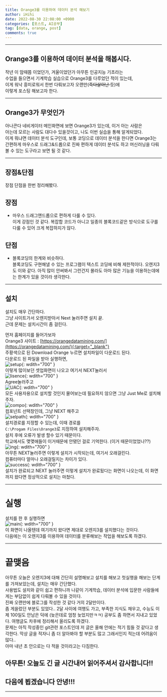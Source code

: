```yaml
---
title: Orange3를 이용하여 데이터 분석 해보기
author: iHihi
date: 2022-08-30 22:08:00 +0900
categories: [포스트, AI공부]
tag: [data, orange, post]
comments: true
---
```



---  
## Orange3를 이용하여 데이터 분석을 해봅시다.  
작년 이 맘때쯤 이었던가, 겨울이었던가 아무튼 인공지능 기초라는  
수업을 들으면서 기계학습 실습으로 Orange3를 다루었던 적이 있는데,  
이게 워낙 흥미로워서 한번 다뤄보고자 오랜만(~~죽다살아난 듯~~)에  
이렇게 포스팅 해보고자 한다.  
  
---  
## Orange3가 무엇인가  
아나콘다 네비게이터 메인화면에 보면 Orange3가 있는데, 이거 아는 사람은  
아는데 모르는 사람도 대다수 있을것이고, 나도 이번 실습을 통해 알게되었다.  
이게 뭐냐면 데이터 분석 도구인데, 보통 코딩으로 데이터 분석을 한다면  Orange3는 간편하게 마우스로 드래그&드롭으로 진짜 편하게 데이터 분석도 하고 머신러닝을 다뤄볼 수 있는 도구라고 보면 될 것 같다.  
  
---  
## 장점&단점  
장점 단점을 한번 정리해봤다. 
## 장점  
* 마우스 드래그앤드롭으로 편하게 다룰 수 있다.  
이게 강점인 것 같다. 복잡합 코드가 아니고 일종의 블록코드같은 방식으로 도구를 다룰 수 있어 크게 복잡하지가 않다.  
  
## 단점  
* 블록코딩의 한계와 비슷하다.  
블록코딩도 구현해낼 수 있는 프로그램이 텍스트 코딩에 비해 제한적이다. 오렌지3도 이와 같다. 아직 많이 안써봐서 그런건지 몰라도 아마 많은 기능을 이용하는데에는 한계가 있을 것이라 생각한다.
  
---  
## 설치
설치도 매우 간단하다.  
그냥 사이트가서 오렌지받아서 Next 눌러주면 설치 끝.  
근데 문제는 설치시간이 좀 걸린다.  
  
먼저 홈페이지를 들어가보자  
Orange3 사이트 : [https://orangedatamining.com/](https://orangedatamining.com/){:target="_blank"}  
주황색으로 된 Download Orange 누르면 설치파일이 다운로드 된다.  
다운로드 된 파일을 받아 실행하면,  
![setup](/img/post_img/orange/installation.png){: wdith="700"  }  
이렇게 많이보던 셋업화면이 나오고 여기서 NEXT눌러서  
![lisence](/img/post_img/orange/agree.png){: wdith="700"  }  
Agree눌러주고   
![UAC](/img/post_img/orange/user.png){: wdith="700"  }    
모든 사용자용으로 설치할 것인지 물어보는데 필요하지 않으면 그냥 Just Me로 설치해주자.  
![compo](/img/post_img/orange/component.png){: wdith="700"  }  
컴포넌트 선택창인데, 그냥 NEXT 해주고  
![selpath](/img/post_img/orange/path.png){: wdith="700"  }  
설치경로를 지정할 수 있는데, 이때 경로를  
```C:\Progam Files\Orange3```로 지정하여 설치해주자.  
설치 후에 오류가 발생 할수 있기 때문이다.  
학교에서도 몆몆애들이 이거때문에 안됐던 걸로 기억한다. (이거 때문이었었나??)  
![ing](/img/post_img/orange/installing.png){: wdith="700"  }  
아무튼 NEXT눌러주면 이렇게 설치가 시작되는데, 여기서 오래걸린다.  
컴퓨터마다 얼마나 오래걸릴지는 차이가 있다.  
![success](/img/post_img/orange/complete.png){: wdith="700"  }  
설치가 완료되고  NEXT 눌러주면 이렇게 설치가 완료됬다는 화면이 나오는데, 이 화면까지 왔다면 정상적으로 설치는 마쳤다.  
  
---
# 실행
설치를 한 후 실행하면  
![main](/img/post_img/orange/orangemain.png){: wdith="700"  }  
이 화면이 나올텐데 여기까지 왔다면 제대로 오렌지3를 설치했다는 것이다.  
다음에는 이 오렌지3를 이용하여 데이터를 분류해보는 작업을 해보도록 하겠다.  
  
---
# 끝맺음
아무튼 오늘은 오렌지3에 대해 간단히 설명해보고 설치를 해보고 첫실행을 해보는 단계를 가져보았는데, 설치는 매우 간단했다.  
사용법도 설치와 같이 쉽고 편하니까 나같이 기계학습, 데이터 분석에 입문한 사람들에게는 부담없이 쉽게 다뤄볼 수 있을 것이다.  
진짜 오랜만에 블로그를 작성한 것 같다 거의 2달만이다.  
좀 게을렀던 부분도 있었다.. 2달 사이에 여행도 가고, 부족한 지식도 채우고, 수능도 이제 100일도 안남은 덕에 (늦은데로 엄청 늦었지만ㅋㅋ) 공부도 좀 하면서 지내고 있었다. 여행글도 차후에 정리해서 올리도록 하겠다.  
문제는 아직 작성중인 git관련 포스트인데 저 글은 올해 안에는 적기 힘들 것 같다고 생각한다. 막상 글을 적자니 좀 더 알아봐야 할 부분도 많고 그래서인지 적는데 어려움이 많다..  
아마 내년 초 안으로는 다 적을 것이라고는 다짐한다. 
## 아무튼! 오늘도 긴 글 시간내어 읽어주셔서 감사합니다!!
## 다음에 뵙겠습니다 안녕!!!
  
---